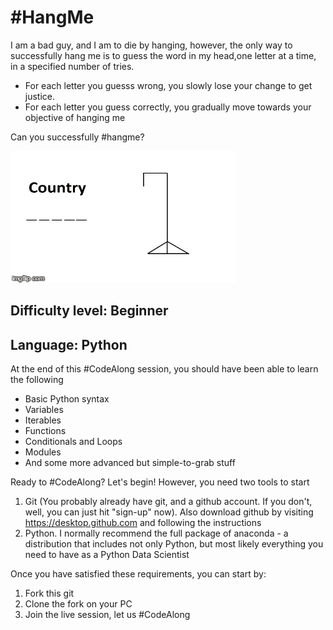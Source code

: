 # #HangMe
I am a bad guy, and I am to die by hanging, however, the only way to successfully hang me is to guess the word in my head,one letter at a time, in a specified number of tries.
- For each letter you guesss wrong, you slowly lose your change to get justice.
- For each letter you guess correctly, you gradually move towards your objective of hanging me

Can you successfully #hangme? 

![](CircularFavoriteIguana-small.gif)

## Difficulty level: Beginner
## Language: Python

At the end of this #CodeAlong session, you should have been able to learn the following
- Basic Python syntax
- Variables
- Iterables
- Functions
- Conditionals and Loops
- Modules
- And some more advanced but simple-to-grab stuff

Ready to #CodeAlong? Let's begin! However, you need two tools to start
1. Git (You probably already have git, and a github account. If you don't, well, you can just hit "sign-up" now). Also download github by visiting https://desktop.github.com and following the instructions
2. Python. I normally recommend the full package of anaconda - a distribution that includes not only Python, but most likely everything you need to have as a Python Data Scientist

Once you have satisfied these requirements, you can start by:

1. Fork this git
2. Clone the fork on your PC
3. Join the live session, let us #CodeAlong
